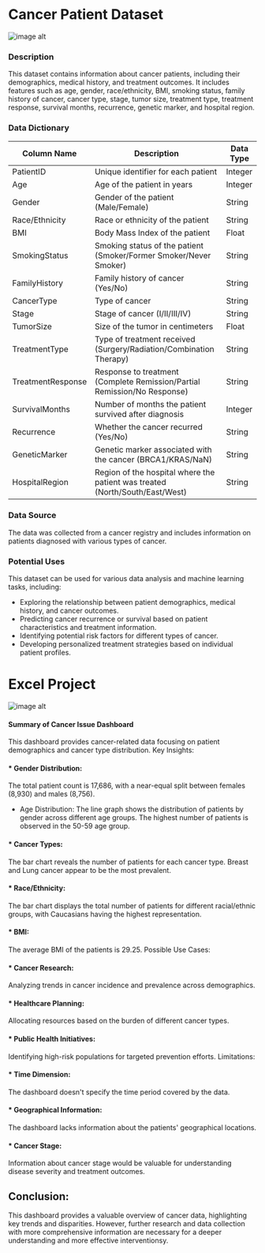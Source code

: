 # Cancer Patient Dataset

![image alt](https://github.com/jahansamia/Cancer-Issue/blob/8c29cd202fa7d8eee22e95c08db4bd38e5c19971/ieee-ojemb-advances-in-cancer-immunotherapy.jpg)

### Description

This dataset contains information about cancer patients, including their demographics, medical history, and treatment outcomes. It includes features such as age, gender, race/ethnicity, BMI, smoking status, family history of cancer, cancer type, stage, tumor size, treatment type, treatment response, survival months, recurrence, genetic marker, and hospital region.

### Data Dictionary

| Column Name | Description | Data Type |
|---|---|---|
| PatientID | Unique identifier for each patient | Integer |
| Age | Age of the patient in years | Integer |
| Gender | Gender of the patient (Male/Female) | String |
| Race/Ethnicity | Race or ethnicity of the patient | String |
| BMI | Body Mass Index of the patient | Float |
| SmokingStatus | Smoking status of the patient (Smoker/Former Smoker/Never Smoker) | String |
| FamilyHistory | Family history of cancer (Yes/No) | String |
| CancerType | Type of cancer | String |
| Stage | Stage of cancer (I/II/III/IV) | String |
| TumorSize | Size of the tumor in centimeters | Float |
| TreatmentType | Type of treatment received (Surgery/Radiation/Combination Therapy) | String |
| TreatmentResponse | Response to treatment (Complete Remission/Partial Remission/No Response) | String |
| SurvivalMonths | Number of months the patient survived after diagnosis | Integer |
| Recurrence | Whether the cancer recurred (Yes/No) | String |
| GeneticMarker | Genetic marker associated with the cancer (BRCA1/KRAS/NaN) | String |
| HospitalRegion | Region of the hospital where the patient was treated (North/South/East/West) | String |


### Data Source

The data was collected from a cancer registry and includes information on patients diagnosed with various types of cancer.

### Potential Uses

This dataset can be used for various data analysis and machine learning tasks, including:

* Exploring the relationship between patient demographics, medical history, and cancer outcomes.
* Predicting cancer recurrence or survival based on patient characteristics and treatment information.
* Identifying potential risk factors for different types of cancer.
* Developing personalized treatment strategies based on individual patient profiles.

# Excel Project
![image alt](https://github.com/jahansamia/Cancer-Issue/blob/fefdbad97ba5bde3d6d3e1b5f11388c0afcea47c/powerbi-dasboard.png)


#### Summary of Cancer Issue Dashboard
This dashboard provides cancer-related data focusing on patient demographics and cancer type distribution.
Key Insights:
#### * Gender Distribution:
 The total patient count is 17,686, with a near-equal split between females (8,930) and males (8,756).
 * Age Distribution: The line graph shows the distribution of patients by gender across different age groups. The highest number of patients is observed in the 50-59 age group.
#### * Cancer Types:
The bar chart reveals the number of patients for each cancer type. Breast and Lung cancer appear to be the most prevalent.
#### * Race/Ethnicity:
The bar chart displays the total number of patients for different racial/ethnic groups, with Caucasians having the highest representation.
#### * BMI: 
The average BMI of the patients is 29.25.
Possible Use Cases:
#### * Cancer Research:
Analyzing trends in cancer incidence and prevalence across demographics.
#### * Healthcare Planning:
Allocating resources based on the burden of different cancer types.
#### * Public Health Initiatives:
Identifying high-risk populations for targeted prevention efforts.
Limitations:
#### * Time Dimension:
The dashboard doesn't specify the time period covered by the data.
#### * Geographical Information: 
The dashboard lacks information about the patients' geographical locations.
#### * Cancer Stage:
Information about cancer stage would be valuable for understanding disease severity and treatment outcomes.

## Conclusion:
This dashboard provides a valuable overview of cancer data, highlighting key trends and disparities. However, further research and data collection with more comprehensive information are necessary for a deeper understanding and more effective interventionsy.
